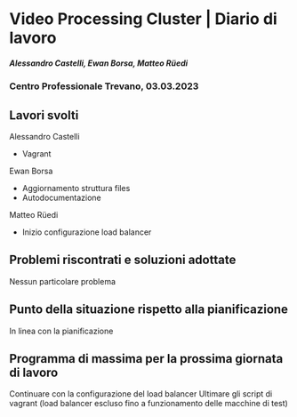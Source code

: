 # Video Processing Cluster | Diario di lavoro
##### Alessandro Castelli, Ewan Borsa, Matteo Rüedi
### Centro Professionale Trevano, 03.03.2023

## Lavori svolti

Alessandro Castelli
* Vagrant

Ewan Borsa
* Aggiornamento struttura files
* Autodocumentazione

Matteo Rüedi
* Inizio configurazione load balancer


##  Problemi riscontrati e soluzioni adottate
Nessun particolare problema

##  Punto della situazione rispetto alla pianificazione
In linea con la pianificazione

## Programma di massima per la prossima giornata di lavoro
Continuare con la configurazione del load balancer
Ultimare gli script di vagrant (load balancer escluso fino a funzionamento delle macchine di test)
